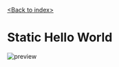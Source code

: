 [\<Back to index\>](../)

# Static Hello World

![preview](https://github.com/user-attachments/assets/ada6598e-a9c4-441f-8fc5-edc403614019)
